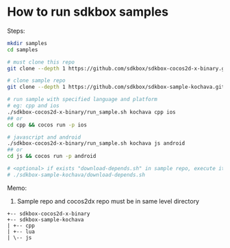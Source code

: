 
# How to run sdkbox samples

Steps:

~~~bash
mkdir samples
cd samples

# must clone this repo
git clone --depth 1 https://github.com/sdkbox/sdkbox-cocos2d-x-binary.git

# clone sample repo
git clone --depth 1 https://github.com/sdkbox/sdkbox-sample-kochava.git

# run sample with specified language and platform
# eg: cpp and ios
./sdkbox-cocos2d-x-binary/run_sample.sh kochava cpp ios
## or
cd cpp && cocos run -p ios

# javascript and android
./sdkbox-cocos2d-x-binary/run_sample.sh kochava js android
## or
cd js && cocos run -p android

# <optional> if exists "download-depends.sh" in sample repo, execute it
# ./sdkbox-sample-kochava/download-depends.sh

~~~

Memo:

1.  Sample repo and cocos2dx repo must be in same level directory

~~~
+-- sdkbox-cocos2d-x-binary
+-- sdkbox-sample-kochava
| +-- cpp
| +-- lua
| \-- js
~~~
